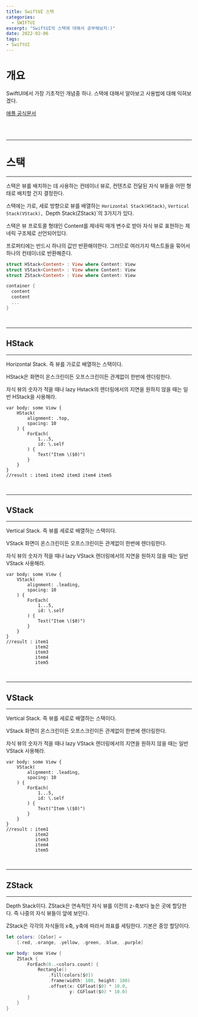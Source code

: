 ```yaml
---
title: SwiftUI 스택
categories:
  - SWIFTUI 
excerpt: "SwiftUI의 스택에 대해서 공부해보자:)"
date: 2022-02-06
tags:
- SwiftUI
---
```




# 개요

SwiftUI에서 가장 기초적인 개념중 하나. 스택에 대해서 알아보고 사용법에 대해 익혀보겠다.


[애플 공식문서](https://developer.apple.com/documentation/swiftui/layout-containers)


<br />
<br />

---

# 스택

---

스택은 뷰를 배치하는 데 사용하는 컨테이너 뷰로, 컨텐츠로 전달된 자식 뷰들을 어떤 형태로 배치할 건지 결정한다.

스택에는 가로, 세로 방향으로 뷰를 배열하는 `Horizontal Stack(HStack)`, `Vertical Stack(VStack), `Depth Stack(ZStack)`의 3가지가 있다.

스택은 뷰 프로토콜 형태인 Content를 제네릭 매개 변수로 받아 자식 뷰로 표현하는 제네릭 구조체로 선언되어있다.

프로퍼티에는 반드시 하나의 값만 반환해야한다. 그러므로 여러가지 텍스트들을 묶어서 하나의 컨테이너로 반환해준다.

```swift
struct HStack<Content> : View where Content: View
struct VStack<Content> : View where Content: View
struct ZStack<Content> : View where Content: View

container {
  content
  content
  ...
}
```

<br />

---

## HStack

---

Horizontal Stack. 즉 뷰를 가로로 배열하는 스택이다.

HStack은 화면이 온스크린이든 오프스크린이든 관계없이 한번에 렌더링한다.

자식 뷰의 숫자가 적을 때나 lazy Hstack의 렌더링에서의 지연을 원하지 않을 때는 일반 HStack을 사용해라.

```
var body: some View {
    HStack(
        alignment: .top,
        spacing: 10
    ) {
        ForEach(
            1...5,
            id: \.self
        ) {
            Text("Item \($0)")
        }
    }
}
//result : item1 item2 item3 item4 item5
```


<br />

---

## VStack

---

Vertical Stack. 즉 뷰를 세로로 배열하는 스택이다.

VStack 화면이 온스크린이든 오프스크린이든 관계없이 한번에 렌더링한다.

자식 뷰의 숫자가 적을 때나 lazy VStack 렌더링에서의 지연을 원하지 않을 때는 일반 VStack 사용해라.

```
var body: some View {
    VStack(
        alignment: .leading,
        spacing: 10
    ) {
        ForEach(
            1...5,
            id: \.self
        ) {
            Text("Item \($0)")
        }
    }
}
//result : item1 
           item2 
           item3 
           item4 
           item5
```

<br />

---

## VStack

---

Vertical Stack. 즉 뷰를 세로로 배열하는 스택이다.

VStack 화면이 온스크린이든 오프스크린이든 관계없이 한번에 렌더링한다.

자식 뷰의 숫자가 적을 때나 lazy VStack 렌더링에서의 지연을 원하지 않을 때는 일반 VStack 사용해라.

```
var body: some View {
    VStack(
        alignment: .leading,
        spacing: 10
    ) {
        ForEach(
            1...5,
            id: \.self
        ) {
            Text("Item \($0)")
        }
    }
}
//result : item1 
           item2 
           item3 
           item4 
           item5
```


<br />

---

## ZStack

---


Depth Stack이다. ZStack은 연속적인 자식 뷰를 이전의 z-축보다 높은 곳에 할당한다. 즉 나중의 자식 뷰들이 앞에 보인다.

ZStack은 각각의 자식들의 x축, y축에 따라서 좌표를 세팅한다. 기본은 중앙 할당이다.

```swift
let colors: [Color] =
    [.red, .orange, .yellow, .green, .blue, .purple]

var body: some View {
    ZStack {
        ForEach(0..<colors.count) {
            Rectangle()
                .fill(colors[$0])
                .frame(width: 100, height: 100)
                .offset(x: CGFloat($0) * 10.0,
                        y: CGFloat($0) * 10.0)
        }
    }
}
```
